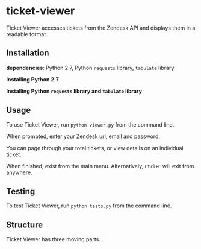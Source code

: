 # ticket-viewer

Ticket Viewer accesses tickets from the Zendesk API and displays them in a readable format.

## Installation

**dependencies**: Python 2.7, Python `requests` library, `tabulate` library

**Installing Python 2.7**

<add link>

**Installing Python `requests` library and `tabulate` library**

<add link>

## Usage

To use Ticket Viewer, run `python viewer.py` from the command line.

When prompted, enter your Zendesk url, email and password.

You can page through your total tickets, or view details on an individual ticket.

When finished, exist from the main menu. Alternatively, `Ctrl+C` will exit from anywhere.

## Testing

To test Ticket Viewer, run `python tests.py` from the command line.

## Structure

Ticket Viewer has three moving parts...
